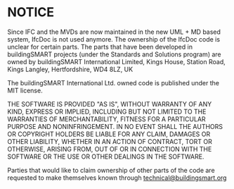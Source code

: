 
NOTICE
=================

Since IFC and the MVDs are now maintained in the new UML + MD based system, IfcDoc is not used anymore. The ownership of the IfcDoc code is unclear for certain parts.
The parts that have been developed in buildingSMART projects (under the Standards and Solutions program) are owned by buildingSMART International Limited, Kings House, Station Road, Kings Langley, Hertfordshire, WD4 8LZ, UK

The buildingSMART International Ltd. owned code is published under the MIT license. 

THE SOFTWARE IS PROVIDED "AS IS", WITHOUT WARRANTY OF ANY KIND, EXPRESS OR IMPLIED, INCLUDING BUT NOT LIMITED TO THE WARRANTIES OF MERCHANTABILITY, FITNESS FOR A PARTICULAR PURPOSE AND NONINFRINGEMENT. IN NO EVENT SHALL THE AUTHORS OR COPYRIGHT HOLDERS BE LIABLE FOR ANY CLAIM, DAMAGES OR OTHER LIABILITY, WHETHER IN AN ACTION OF CONTRACT, TORT OR OTHERWISE, ARISING FROM, OUT OF OR IN CONNECTION WITH THE SOFTWARE OR THE USE OR OTHER DEALINGS IN THE SOFTWARE.

Parties that would like to claim ownership of other parts of the code are requested to make themselves known through technical@buildingsmart.org 
